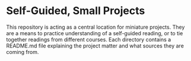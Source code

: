 # Self-Guided, Small Projects

This repository is acting as a central location for miniature projects. They are a means to practice understanding of a self-guided reading, or to tie together readings from different courses. Each directory contains a README.md file explaining the project matter and what sources they are coming from.
